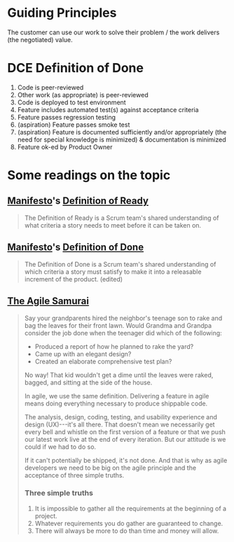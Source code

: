 # Guiding Principles

The customer can use our work to solve their problem / the work
delivers (the negotiated) value.

# DCE Definition of Done

1.  Code is peer-reviewed
2.  Other work (as appropriate) is peer-reviewed
3.  Code is deployed to test environment
4.  Feature includes automated test(s) against acceptance
    criteria
5.  Feature passes regression testing
6.  (aspiration) Feature passes smoke test
7.  (aspiration) Feature is documented sufficiently and/or
    appropriately (the need for special knowledge is minimized) &
    documentation is minimized
8.  Feature ok-ed by Product Owner

# Some readings on the topic

## [Manifesto](https://manifesto.co.uk)'s [Definition of Ready](https://manifesto.co.uk/the-definition-of-ready/)

>The Definition of Ready is a Scrum team's shared understanding of what criteria a story needs to meet before it can be taken on.

## [Manifesto](https://manifesto.co.uk)'s [Definition of Done](https://manifesto.co.uk/definition-done/)

>The Definition of Done is a Scrum team's shared understanding of which
>criteria a story must satisfy to make it into a releasable increment of
>the product. (edited) 

## [The Agile Samurai](https://pragprog.com/book/jtrap/the-agile-samurai)

>Say your grandparents hired the neighbor's teenage son to rake and bag
>the leaves for their front lawn. Would Grandma and Grandpa consider the
>job done when the teenager did which of the following:
>
>-   Produced a report of how he planned to rake the yard?
>-   Came up with an elegant design?
>-   Created an elaborate comprehensive test plan?
>
>No way! That kid wouldn't get a dime until the leaves were raked,
>bagged, and sitting at the side of the house.
>
>In agile, we use the same definition. Delivering a feature in agile
>means doing everything necessary to produce shippable code.
>
>The analysis, design, coding, testing, and usability experience and
>design (UX)---it's all there. That doesn't mean we necessarily get every
>bell and whistle on the first version of a feature or that we push our
>latest work live at the end of every iteration. But our attitude is we
>could if we had to do so.
>
>If it can't potentially be shipped, it's not done. And that is why as
>agile developers we need to be big on the agile principle and the
>acceptance of three simple truths.
>### Three simple truths
>
>1.  It is impossible to gather all the requirements at the beginning of
>    a project.
>2.  Whatever requirements you do gather are guaranteed to change.
>3.  There will always be more to do than time and money will
>    allow.
>


